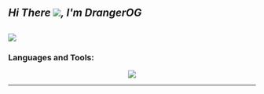 

<!---
mtbr29/mtbr29 is a ✨ special ✨ repository because its `README.md` (this file) appears on your GitHub profile.
You can click the Preview link to take a look at your changes.
--->

## ***Hi There ![](https://user-images.githubusercontent.com/18350557/176309783-0785949b-9127-417c-8b55-ab5a4333674e.gif), I'm DrangerOG***


[![](https://awesome-github-stats.azurewebsites.net/user-stats/DrangerOG?cardType=github&theme=dark&preferLogin=false&Text=1DDD13&Title=21DD00)](https://git.io/awesome-stats-card)
---

### Languages and Tools:

<p align="center">
  <a href="https://mtbr29.dev">
    <img src="https://skillicons.dev/icons?i=discord,bots,github," />
  </a>
</p>

---------------
